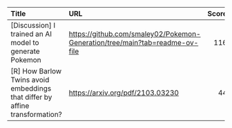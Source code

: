 | Title                                                                       | URL                                                                         |   Score | Date                |
|:----------------------------------------------------------------------------|:----------------------------------------------------------------------------|--------:|:--------------------|
| [Discussion] I trained an AI model to generate Pokemon                      | https://github.com/smaley02/Pokemon-Generation/tree/main?tab=readme-ov-file |     116 | 2025-01-03 21:28:41 |
| [R] How Barlow Twins avoid embeddings that differ by affine transformation? | https://arxiv.org/pdf/2103.03230                                            |      44 | 2025-01-04 22:10:28 |